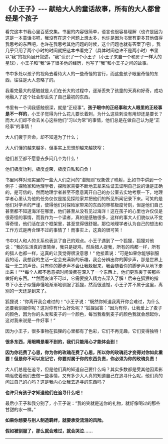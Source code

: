 ## 《小王子》--- 献给大人的童话故事，所有的大人都曾经是个孩子

看完这本书我心里百感交集。书里的内容很简单，语言也很容易理解（也许是因为这是一本童话书吧，我没有在这个问题上想太多，也许是因为书里有更多其他值得我思考的东西吧，也许在我思考其他问题的时候，这个问题也就有答案了吧），我几乎只用了两个小时的时间就把这本书看完了（具体时间也许不是两小时）书里以“我”的视角展开叙述，“我”认识了一个小王子（小王子来自一个和房子一样大的星球），小王子和“我”讲了很多他的经历，也写了“我”和小王子之间的故事。

书中多处以孩子的视角去看待大人的一些奇怪的言行，而这些孩子眼里奇怪的东西，往往是大人忽略了的。

我看完最大的感触就是人们在长大的过程中，逐渐丢失了孩童的天真和好奇，成功地融入了这个社会却丢失了自己最初的东西。

书里有一个词我感触很深，就是“正经事”。**孩子眼中的正经事和大人眼里的正经事是不一样的**，小王子觉得为什么花儿要长着刺，为什么这些刺没有用却还是要长？而大人们却不会去关心这些他们“习以为常”的事情，他们总是在做自己认为是“正经事“的事情！

大人们疲于奔命，却不知道为了什么；

大人们懂的越来越多，但事实上思想却越来越狭窄；

他们甚至都不愿意去多问几个为什么！

他们极度功利，极度虚荣，极度自私和自负！

书里同样对现实里的一些大人们之间的“潜规则“现象做了映射，比如书中讲到一个例子：探险家和地理学者，探险家需要不断地去拿来佐证去证明自己说的话是正确的，是可信的，然而地理学者甚至不愿意离开自己的办公室去实地考察一下，地理学者心里认为他的任务仅仅是接见探险家并把他们的所见所闻记录下来。可笑的是他们对学术的严谨，使得他们对探险家带来的东西的审核极度苛刻，但是他们自己甚至都不知道海洋在哪里，他们甚至从没有见过海洋！这在孩子的心里也许仅仅是很奇怪的事情，而我作为一个读者，真的是感触很多，这样的事大人们貌似从不觉得奇怪，他们活在这个框架里，甚至觉得很舒服。那位地理学者认为自己的想法和工作方式是再合理不过的事情了！而事实上，这真的很可笑！

书中对人和人的关系也表达了自己的观点。小王子遇到了一个狐狸，狐狸对他说：”我的生活真的很简单，我只是捉鸡，然后猎人捉我，所有的鸡都一样，所有的猎人也都一样，这真的让我觉得很没意思！“ 他接着说：”可是如果你能够驯服我的话，我想我的生活一定会充满新的乐趣，我会分辨出你的脚步声，那是世界上独一无二的声音。只有你的脚步声不会让我躲起来，我会随着你的脚步声从地下走出来！“**每个人都不愿意把时间浪费在深入了一个东西上，他们更热衷于买那些做好的东西。**然而友谊不可以，它需要投入精力去深入了解！后来在狐狸的指导下小王子似懂非懂地渐渐地驯服了狐狸，然而很遗憾，小王子并不属于这里，离别的一天还是到来了。

狐狸说：”你离开我会难过的！“小王子说：”既然你知道我离开你会难过，为什么还要我驯服你呢？这对你有什么好处呢？“狐狸回答：”因为有你，让我爱上了麦子的颜色，因为你的头发和麦子的一个颜色，每当我看到麦子的颜色我就会想起你，这对我来说是一件好事！“

因为小王子，很多事物在狐狸的心里都有了色彩，它们不再无趣，它们变得独特！

**很多东西，用眼睛是看不到的，我们只能用心才能体会到！**

**因为你花费了心思，你为你的玫瑰花费了心思，所以你的玫瑰花才变得对你如此重要！但是你不可以忘记它，你要对属于你的东西负责，你必须为你的玫瑰负责！**

大人们总是在追寻，但是他们真的知道自己要什么吗？其实多数都是受其他因素影响驱使着他们去做一些事情，又有多少大人真的知道自己在追寻什么呢，他们真的问过自己的心吗？这是我内心让我去追寻的东西吗？

**也许只有孩子才知道他们在追寻什么吧！**

最后小王子和我分别了，小王子说：“我的笑就是送你的礼物，就好像喝过的那些甘甜的水一样。”

**如果你想要与别人制造羁绊，就要承受流泪的风险。**

**假如被驯服了，那么就会难过，就会哭泣......**

----





